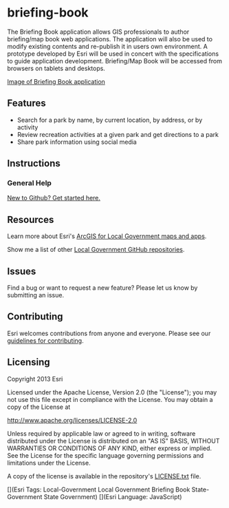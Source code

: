 # briefing-book

The Briefing Book application allows GIS professionals to author briefing/map book web applications.
The application will also be used to modify existing contents and re-publish it in users own environment.
A prototype developed by Esri will be used in concert with the specifications to guide application development.
Briefing/Map Book will be accessed from browsers on tablets and desktops.

[Image of Briefing Book application](briefing-book.png "Briefing Book application")

## Features

* Search for a park by name, by current location, by address, or by activity
* Review recreation activities at a given park and get directions to a park
* Share park information using social media

## Instructions

### General Help
[New to Github? Get started here.](http://htmlpreview.github.com/?https://github.com/Esri/esri.github.com/blob/master/help/esri-getting-to-know-github.html)

## Resources

Learn more about Esri's [ArcGIS for Local Government maps and apps](http://solutions.arcgis.com/local-government/).

Show me a list of other [Local Government GitHub repositories](http://esri.github.io/#Local-Government).

## Issues

Find a bug or want to request a new feature?  Please let us know by submitting an issue.

## Contributing

Esri welcomes contributions from anyone and everyone.
Please see our [guidelines for contributing](https://github.com/esri/contributing).

## Licensing

Copyright 2013 Esri

Licensed under the Apache License, Version 2.0 (the "License");
you may not use this file except in compliance with the License.
You may obtain a copy of the License at

   http://www.apache.org/licenses/LICENSE-2.0

Unless required by applicable law or agreed to in writing, software
distributed under the License is distributed on an "AS IS" BASIS,
WITHOUT WARRANTIES OR CONDITIONS OF ANY KIND, either express or implied.
See the License for the specific language governing permissions and
limitations under the License.

A copy of the license is available in the repository's
[LICENSE.txt](https://raw.github.com/Esri/briefing-book/master/LICENSE.txt) file.

[](Esri Tags: Local-Government Local Government Briefing Book State-Government State Government)
[](Esri Language: JavaScript)
